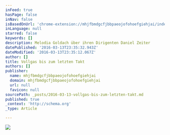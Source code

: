 ```yaml
---
inFeed: true
hasPage: false
inNav: false
isBasedOnUrl: 'chrome-extension://mhjfbmdgcfjbbpaeojofohoefgiehjai/index.html'
inLanguage: null
starred: false
keywords: []
description: Melodia Goldach über ihren Dirigenten Daniel Zeiter
datePublished: '2016-03-13T23:35:32.943Z'
dateModified: '2016-03-13T23:35:12.067Z'
author: []
title: Vollgas bis zum letzten Takt
authors: []
publisher:
  name: mhjfbmdgcfjbbpaeojofohoefgiehjai
  domain: mhjfbmdgcfjbbpaeojofohoefgiehjai
  url: null
  favicon: null
sourcePath: _posts/2016-03-13-vollgas-bis-zum-letzten-takt.md
published: true
_context: 'http://schema.org'
_type: Article

---
```

![](https://s3-us-west-2.amazonaws.com/the-grid-img/p/3bbc7a9a925d1190856233b630cef4e16745792b.jpg)